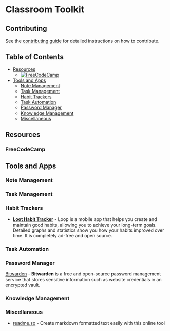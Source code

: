 # Classroom Toolkit

## Contributing

See the [contributing guide](CONTRIBUTING.md) for detailed instructions on how to contribute.

## Table of Contents

- [Resources](#resources)
  - [![FreeCodeCamp](https://https://www.freecodecamp.org/)](https://freecodecamp.org/)
- [Tools and Apps](#tools-and-apps)
  - [Note Management](#note-management)
  - [Task Management](#task-management)
  - [Habit Trackers](#habit-trackers)
  - [Task Automation](#task-automation)
  - [Password Manager](#password-manager)
  - [Knowledge Management](#knowledge-management)
  - [Miscellaneous](#miscellaneous)
  
## Resources

### FreeCodeCamp

## Tools and Apps

### Note Management

### Task Management

### Habit Trackers

- __[Loot Habit Tracker](https://loophabits.org/)__ - Loop is a mobile app that helps you create and maintain good habits, allowing you to achieve your long-term goals. Detailed graphs and statistics show you how your habits improved over time. It is completely ad-free and open source.

### Task Automation

### Password Manager

[Bitwarden](https://bitwarden.com/) - **Bitwarden** is a free and open-source password management service that stores sensitive information such as website credentials in an encrypted vault.

### Knowledge Management

### Miscellaneous



- [readme.so](https://readme.so/editor) - Create markdown formatted text easily with this online tool
 
